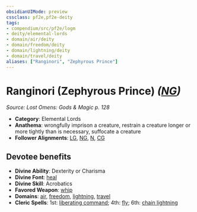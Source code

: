 ```yaml
---
obsidianUIMode: preview
cssclass: pf2e,pf2e-deity
tags:
- compendium/src/pf2e/logm
- deity/elemental-lords
- domain/air/deity
- domain/freedom/deity
- domain/lightning/deity
- domain/travel/deity
aliases: ["Ranginori", "Zephyrous Prince"]
---
```

# Ranginori (Zephyrous Prince) *([NG](../../../Rules/traits/neutral-good-b1.md))*  
*Source: Lost Omens: Gods & Magic p. 128*  

- **Category**: Elemental Lords
- **Anathema**: wrongfully imprison a creature, restrain a creature longer or more tightly than is necessary, suffocate a creature
- **Follower Alignments**: [LG](../../../Rules/traits/lawful-goo-b1.md), [NG](../../../Rules/traits/neutral-good-b1.md), [N](../../../Rules/traits/neutral-b1.md), [CG](../../../Rules/traits/chaotic-good-b1.md)

## Devotee benefits

- **Divine Ability**: Dexterity or Charisma
- **Divine Font**: [heal](../../spells/heal.md)
- **Divine Skill**: Acrobatics
- **Favored Weapon**: [whip](../../equipment/items/whip.md)
- **Domains**: [air](../domains.md#Air), [freedom](../domains.md#Freedom), [lightning](../domains.md#Lightning), [travel](../domains.md#Travel)
- **Cleric Spells**: 1st: [liberating command](../../spells/liberating-command-logm.md); 4th: [fly](../../spells/fly.md); 6th: [chain lightning](../../spells/chain-lightning.md)
